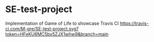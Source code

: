 # SE-test-project
Implementation of Game of Life to showcase Travis CI 
https://travis-ci.com/M-gre/SE-test-project.svg?token=HFeKU6MC5bx5ZJX1whw9&branch=main
